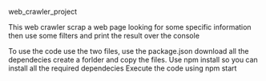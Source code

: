 web_crawler_project

This web crawler scrap a web page looking for some specific information then use some filters and print the result over the console

To use the code use the two files, use the package.json  download all the dependecies create a forlder and copy the files.
Use npm install so you can install all the required dependecies
Execute the code using npm start
